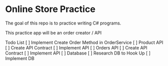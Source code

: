 # Online Store Practice

The goal of this repo is to practice writing C# programs.

This practice app will be an order creator / API

Todo List
[ ] Implement Create Order Method in OrderService
[ ] Product API
    [ ] Create API Contract 
    [ ] Implement API
[ ] Orders API
    [ ] Create API Contract
    [ ] Implement API
[ ] Database
    [ ] Research DB to Hook Up
    [ ] Implement DB 
